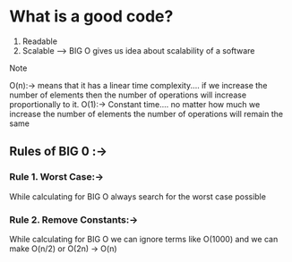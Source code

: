 # What is a good code?

1. Readable
2. Scalable --> BIG O gives us idea about scalability of a software

> [!NOTE]
> O(n):-> means that it has a linear time complexity.... if we increase the number of elements then the number of operations will increase proportionally to it.
> O(1):-> Constant time.... no matter how much we increase the number of elements the number of operations will remain the same

## Rules of BIG 0 :->

### Rule 1. Worst Case:->

While calculating for BIG O always search for the worst case possible

### Rule 2. Remove Constants:->

While calculating for BIG O we can ignore terms like O(1000) and we can make O(n/2) or O(2n) -> O(n)
